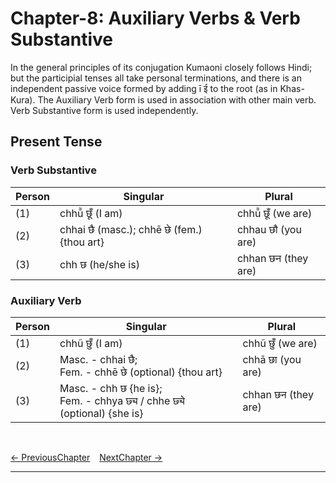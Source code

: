 # Chapter-8: Auxiliary Verbs & Verb Substantive

In the general principles of its conjugation Kumaoni closely follows Hindi; but the participial tenses all take personal terminations, and there is an independent passive voice formed by adding ī ई to the root (as in Khas-Kura). The Auxiliary Verb form is used in association with other main verb. Verb Substantive form is used independently.

## Present Tense

### Verb Substantive
| Person | Singular | Plural |
| ------------- | ------------- | ------------- |
| (1) | chhū̃ छूँ (I am) | chhū̃ छूँ (we are) |
| (2) | chhai छै (masc.); chhē छे (fem.) {thou art} | chhau छौ (you are) |
| (3) | chh छ (he/she is) | chhan छन (they are) |

### Auxiliary Verb
| Person | Singular | Plural |
| ------------- | ------------- | ------------- |
| (1) | chhũ छुँ (I am) | chhũ छुँ (we are) |
| (2) | Masc. - chhai छै; <br>Fem. - chhē छे (optional) {thou art} | chhā छा (you are) |
| (3) | Masc. - chh छ {he is}; <br>Fem. - chhya छ्य / chhe छ्ये (optional) {she is} | chhan छन (they are) |

<br>

[<- PreviousChapter](/major/7_Pronouns.md) &ensp; [NextChapter ->](https://pages.github.com/)

---